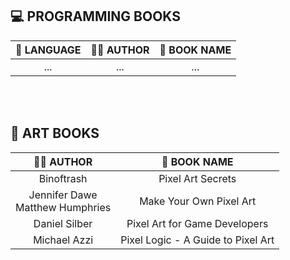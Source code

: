 
## 💻 PROGRAMMING BOOKS

| 🧊 LANGUAGE | ✍🏻 AUTHOR | 📔 BOOK NAME |
| :---: | :---: |  :---: | 
| ...  | ... |  ... |

<br><br>

## 🎨 ART BOOKS

| ✍🏻 AUTHOR | 📔 BOOK NAME |
| :---: |  :---: | 
| Binoftrash  |  Pixel Art Secrets |
| Jennifer Dawe <br> Matthew Humphries  |  Make Your Own Pixel Art |
| Daniel Silber  |  Pixel Art for Game Developers |
| Michael Azzi  |  Pixel Logic - A Guide to Pixel Art |

